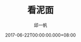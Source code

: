 ---
issue: 229
title: 看泥面
author: 邱一帆
language: 四縣
date: 2017-06-22T00:00:00.000+08:00
topic: 抒懷
difficulty: 2
wikidata: Q98096097
wikidata_link: https://www.wikidata.org/wiki/Q98096097
author_wikidata_link: https://www.wikidata.org/wiki/Q98096293
author_wikidata: Q98096293
---